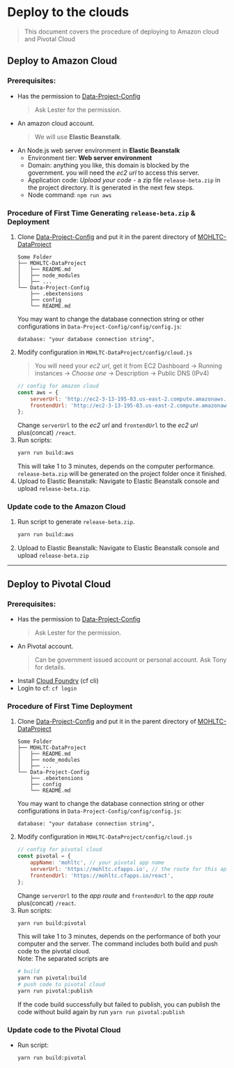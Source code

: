 # Deploy to the clouds
> This document covers the procedure of deploying to Amazon cloud
> and Pivotal Cloud

## Deploy to Amazon Cloud
### Prerequisites:
 - Has the permission to [Data-Project-Config](https://github.com/LesterLyu/Data-Project-Config)
    > Ask Lester for the permission.
 - An amazon cloud account.
    > We will use **Elastic Beanstalk**.
 - An Node.js web server environment in **Elastic Beanstalk**
   - Environment tier: **Web server environment**
   - Domain: anything you like, this domain is blocked by the government.
            you will need the *ec2 url* to access this server.
   - Application code: *Upload your code* - a zip file `release-beta.zip` 
            in the project directory. It is generated in the next few steps.
   - Node command: `npm run aws`
### Procedure of First Time Generating `release-beta.zip` & Deployment
 1. Clone [Data-Project-Config](https://github.com/LesterLyu/Data-Project-Config)
    and put it in the parent directory of [MOHLTC-DataProject](https://github.com/LesterLyu/MOHLTC-DataProject)
    ```
    Some Folder
    ├── MOHLTC-DataProject
    │   ├── README.md
    │   ├── node_modules
    │   ├── ...
    └── Data-Project-Config
        ├── .ebextensions
        ├── config
        └── README.md
    ```
    You may want to change the database connection string or other 
    configurations in `Data-Project-Config/config/config.js`: 
    ```
    database: "your database connection string",
    ```
 1. Modify configuration in `MOHLTC-DataProject/config/cloud.js`
    > You will need your *ec2 url*, get it from EC2 Dashboard -> 
    > Running instances -> *Choose one* -> Description -> Public DNS (IPv4)
    ```js
    // config for amazon cloud
    const aws = {
        serverUrl: 'http://ec2-3-13-195-83.us-east-2.compute.amazonaws.com',
        frontendUrl: 'http://ec2-3-13-195-83.us-east-2.compute.amazonaws.com/react',
    };
    ```
    Change `serverUrl` to the *ec2 url* and `frontendUrl` to the *ec2 url* plus(concat) `/react`.
 1. Run scripts:
    ```sh
    yarn run build:aws
    ```
    This will take 1 to 3 minutes, depends on the computer performance.
    `release-beta.zip` will be generated on the project folder once it finished.
 1. Upload to Elastic Beanstalk: Navigate to Elastic Beanstalk console and
    upload `release-beta.zip`.
    
### Update code to the Amazon Cloud
 1. Run script to generate `release-beta.zip`.
    ```sh
    yarn run build:aws
    ```
 1. Upload to Elastic Beanstalk: Navigate to Elastic Beanstalk console and
    upload `release-beta.zip`
    
----
## Deploy to Pivotal Cloud
### Prerequisites:
 - Has the permission to [Data-Project-Config](https://github.com/LesterLyu/Data-Project-Config)
    > Ask Lester for the permission.
 - An Pivotal account.
    > Can be government issued account or personal account. Ask Tony for details.
 - Install [Cloud Foundry](https://console.run.pivotal.io/tools) (cf cli)
 - Login to cf: `cf login`
### Procedure of First Time Deployment
 1. Clone [Data-Project-Config](https://github.com/LesterLyu/Data-Project-Config)
    and put it in the parent directory of [MOHLTC-DataProject](https://github.com/LesterLyu/MOHLTC-DataProject)
    ```
    Some Folder
    ├── MOHLTC-DataProject
    │   ├── README.md
    │   ├── node_modules
    │   ├── ...
    └── Data-Project-Config
        ├── .ebextensions
        ├── config
        └── README.md
    ```
    You may want to change the database connection string or other 
    configurations in `Data-Project-Config/config/config.js`: 
    ```
    database: "your database connection string",
    ```
 1. Modify configuration in `MOHLTC-DataProject/config/cloud.js`
    ```js
    // config for pivotal cloud
    const pivotal = {
        appName: 'mohltc', // your pivotal app name
        serverUrl: 'https://mohltc.cfapps.io', // the route for this app
        frontendUrl: 'https://mohltc.cfapps.io/react',
    };
    ```
    Change `serverUrl` to the *app route* and `frontendUrl` to the *app route* plus(concat) `/react`.
 1. Run scripts:
    ```sh
    yarn run build:pivotal
    ```
    This will take 1 to 3 minutes, depends on the performance of both 
    your computer and the server. The command includes both build and
    push code to the pivotal cloud.<br>
    Note: The separated scripts are
    ```sh
    # build 
    yarn run pivotal:build
    # push code to pivotal cloud
    yarn run pivotal:publish
    ```
    If the code build successfully but failed to publish, you can
    publish the code without build again by run `yarn run pivotal:publish`

### Update code to the Pivotal Cloud
 - Run script:
    ```sh
    yarn run build:pivotal
    ```
